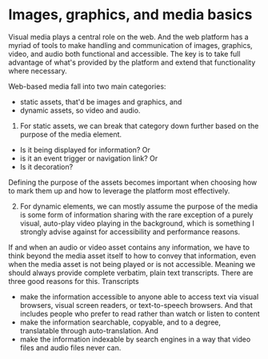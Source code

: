 # Images, graphics, and media basics 

Visual media plays a central role on the web. And the web platform has a myriad of tools to make handling and communication of images, graphics, video, and audio both functional and accessible. The key is to take full advantage of what's provided by the platform and extend that functionality where necessary. 

Web-based media fall into two main categories:

*	static assets, that'd be images and graphics, and 
*	dynamic assets, so video and audio. 

1.  For static assets, we can break that category down further based on the purpose of the media element. 
*	Is it being displayed for information? Or 
*	is it an event trigger or navigation link? Or 
*	Is it decoration? 

Defining the purpose of the assets becomes important when choosing how to mark them up and how to leverage the platform most effectively.

2. For dynamic elements, we can mostly assume the purpose of the media is some form of information sharing with the rare exception of a purely visual, auto-play video playing in the background, which is something I strongly advise against for accessibility and performance reasons.
   

If and when an audio or video asset contains any information, we have to think beyond the media asset itself to how to convey that information, even when the media asset is not being played or is not accessible. Meaning we should always provide complete verbatim, plain text transcripts. There are three good reasons for this. Transcripts

*	make the information accessible to anyone able to access text via visual browsers, visual screen readers, or text-to-speech browsers. And that includes people who prefer to read rather than watch or listen to content
*	make the information searchable, copyable, and to a degree, translatable through auto-translation. And 
*	make the information indexable by search engines in a way that video files and audio files never can. 
